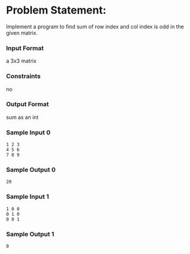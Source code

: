 # Problem Statement:

Implement a program to find sum of row index and col index is odd in the given matrix.

### Input Format

a 3x3 matrix

### Constraints

no

### Output Format

sum as an int

### Sample Input 0
```
1 2 3
4 5 6
7 8 9
```
### Sample Output 0
```
20
```
### Sample Input 1
```
1 0 0
0 1 0
0 0 1
```
### Sample Output 1
```
0
```

